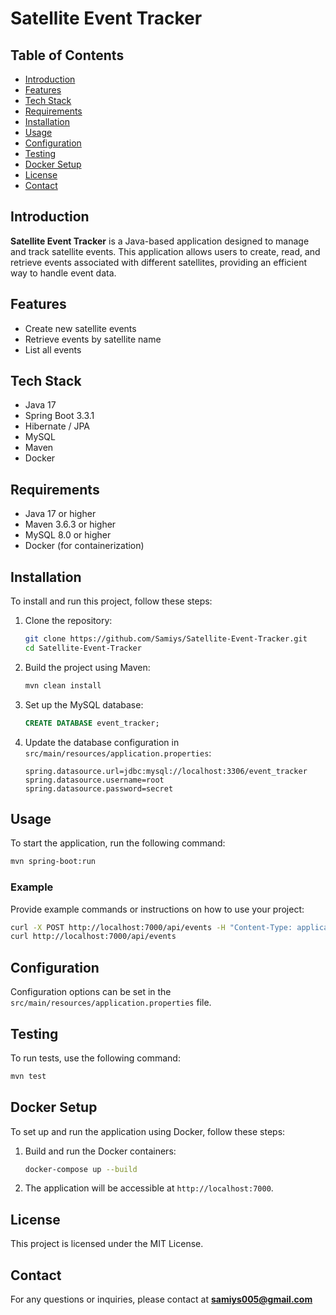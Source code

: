# Satellite Event Tracker

## Table of Contents
- [Introduction](#introduction)
- [Features](#features)
- [Tech Stack](#tech-stack)
- [Requirements](#requirements)
- [Installation](#installation)
- [Usage](#usage)
- [Configuration](#configuration)
- [Testing](#testing)
- [Docker Setup](#docker-setup)
- [License](#license)
- [Contact](#contact)

## Introduction
**Satellite Event Tracker** is a Java-based application designed to manage and track satellite events. This application allows users to create, read, and retrieve events associated with different satellites, providing an efficient way to handle event data.

## Features
- Create new satellite events
- Retrieve events by satellite name
- List all events

## Tech Stack
- Java 17
- Spring Boot 3.3.1
- Hibernate / JPA
- MySQL
- Maven
- Docker

## Requirements
- Java 17 or higher
- Maven 3.6.3 or higher
- MySQL 8.0 or higher
- Docker (for containerization)

## Installation
To install and run this project, follow these steps:

1. Clone the repository:

   ```bash
   git clone https://github.com/Samiys/Satellite-Event-Tracker.git
   cd Satellite-Event-Tracker
   ```

2. Build the project using Maven:
   ```bash
   mvn clean install
   ```

3. Set up the MySQL database:
   ```sql
   CREATE DATABASE event_tracker;
   ```

4. Update the database configuration in `src/main/resources/application.properties`:
   ```properties
   spring.datasource.url=jdbc:mysql://localhost:3306/event_tracker
   spring.datasource.username=root
   spring.datasource.password=secret
   ```

## Usage
To start the application, run the following command:
```bash
mvn spring-boot:run
```

### Example
Provide example commands or instructions on how to use your project:
```bash
curl -X POST http://localhost:7000/api/events -H "Content-Type: application/json" -d '{"date":"2023-07-20T10:00:00","description":"Event Description","priority":"High","satelliteName":"SAT-1"}'
curl http://localhost:7000/api/events
```

## Configuration
Configuration options can be set in the `src/main/resources/application.properties` file.

## Testing
To run tests, use the following command:
```bash
mvn test
```

## Docker Setup
To set up and run the application using Docker, follow these steps:

1. Build and run the Docker containers:
   ```bash
   docker-compose up --build
   ```

2. The application will be accessible at `http://localhost:7000`.

## License
This project is licensed under the MIT License.

## Contact
For any questions or inquiries, please contact at **samiys005@gmail.com**